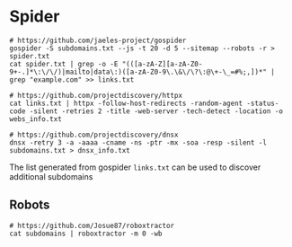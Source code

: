 # Spider


```
# https://github.com/jaeles-project/gospider
gospider -S subdomains.txt --js -t 20 -d 5 --sitemap --robots -r > spider.txt
cat spider.txt | grep -o -E "(([a-zA-Z][a-zA-Z0-9+-.]*\:\/\/)|mailto|data\:)([a-zA-Z0-9\.\&\/\?\:@\+-\_=#%;,])*" | grep "example.com" >> links.txt

# https://github.com/projectdiscovery/httpx
cat links.txt | httpx -follow-host-redirects -random-agent -status-code -silent -retries 2 -title -web-server -tech-detect -location -o webs_info.txt

# https://github.com/projectdiscovery/dnsx
dnsx -retry 3 -a -aaaa -cname -ns -ptr -mx -soa -resp -silent -l subdomains.txt > dnsx_info.txt
```

The list generated from gospider `links.txt` can be used to discover additional subdomains

## Robots

```
# https://github.com/Josue87/roboxtractor
cat subdomains | roboxtractor -m 0 -wb
```
